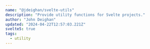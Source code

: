 ```yaml
---
name: "@jdeighan/svelte-utils"
description: "Provide utility functions for Svelte projects."
author: "John Deighan"
updated: "2024-04-22T12:57:03.221Z"
svelte5: true
tags: 
  - utility
---
```

